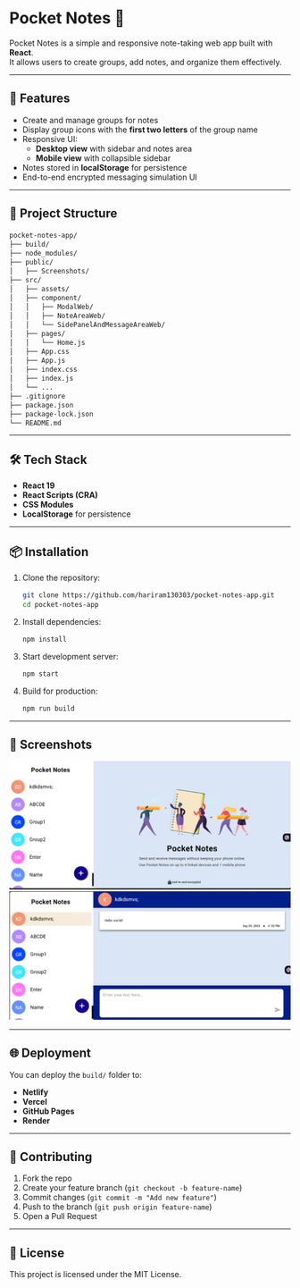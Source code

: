 # Pocket Notes 📝

Pocket Notes is a simple and responsive note-taking web app built with **React**.  
It allows users to create groups, add notes, and organize them effectively.  

---

## 🚀 Features
- Create and manage groups for notes
- Display group icons with the **first two letters** of the group name
- Responsive UI:
  - **Desktop view** with sidebar and notes area
  - **Mobile view** with collapsible sidebar
- Notes stored in **localStorage** for persistence
- End-to-end encrypted messaging simulation UI

---

## 📂 Project Structure
```
pocket-notes-app/
├── build/
├── node_modules/
├── public/
│   ├── Screenshots/
├── src/
│   ├── assets/
│   ├── component/
│   │   ├── ModalWeb/
│   │   ├── NoteAreaWeb/
│   │   └── SidePanelAndMessageAreaWeb/
│   ├── pages/
│   │   └── Home.js
│   ├── App.css
│   ├── App.js
│   ├── index.css
│   ├── index.js
│   └── ...
├── .gitignore
├── package.json
├── package-lock.json
└── README.md

```

---

## 🛠️ Tech Stack
- **React 19**
- **React Scripts (CRA)**
- **CSS Modules**
- **LocalStorage** for persistence

---

## 📦 Installation

1. Clone the repository:
   ```bash
   git clone https://github.com/hariram130303/pocket-notes-app.git
   cd pocket-notes-app
   ```

2. Install dependencies:
   ```bash
   npm install
   ```

3. Start development server:
   ```bash
   npm start
   ```

4. Build for production:
   ```bash
   npm run build
   ```

---

## 📸 Screenshots
![Home Page](https://raw.githubusercontent.com/hariram130303/pocket-notes-app/main/public/Screenshots/1.png)
![Notes Page](https://raw.githubusercontent.com/hariram130303/pocket-notes-app/main/public/Screenshots/2.png)

---

## 🌐 Deployment
You can deploy the `build/` folder to:
- **Netlify**
- **Vercel**
- **GitHub Pages**
- **Render**

---

## 🤝 Contributing
1. Fork the repo
2. Create your feature branch (`git checkout -b feature-name`)
3. Commit changes (`git commit -m "Add new feature"`)
4. Push to the branch (`git push origin feature-name`)
5. Open a Pull Request

---

## 📜 License
This project is licensed under the MIT License.
